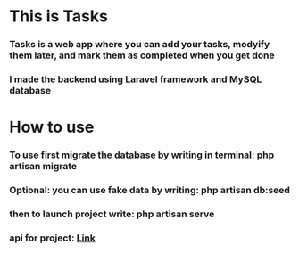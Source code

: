 <h1>This is Tasks</h1>
<h3>Tasks is a web app where you can add your tasks, modyify them later, and mark them as completed when you get done</h3>
<h3>I made the backend using Laravel framework and MySQL database</h3>
<h1>How to use</h1>
<h3>To use first migrate the database by writing in terminal: php artisan migrate</h3>
<h3>Optional: you can use fake data by writing: php artisan db:seed</h3>
<h3>then to launch project write: php artisan serve</h3>
<h3>api for project: <a href="https://documenter.getpostman.com/view/29356608/2s9YC32EBu">Link</a></h3>
